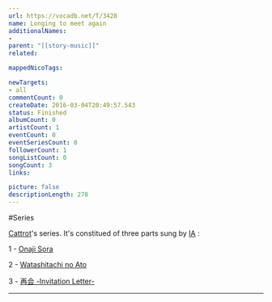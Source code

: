 ```yaml
---
url: https://vocadb.net/T/3428
name: Longing to meet again
additionalNames: 
- 
parent: "[[story-music]]"
related:

mappedNicoTags:

newTargets:
- all
commentCount: 0
createDate: 2016-03-04T20:49:57.543
status: Finished
albumCount: 0
artistCount: 1
eventCount: 0
eventSeriesCount: 0
followerCount: 1
songListCount: 0
songCount: 3
links: 

picture: false
descriptionLength: 278
---
```


#Series

[Cattrot](http://vocadb.net/Ar/41865)'s series. It's constitued of three parts sung by [IA](http://vocadb.net/Ar/504) :
1 - [Onaji Sora](http://vocadb.net/S/102487)
2 - [Watashitachi no Ato](http://vocadb.net/S/102485)
3 - [再会 -Invitation Letter-](http://vocadb.net/S/102488)

---

